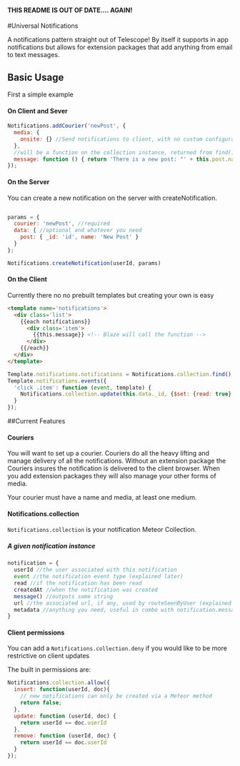 #### THIS README IS OUT OF DATE.... AGAIN!

#Universal Notifications

A notifications pattern straight out of Telescope! By itself it supports in app notifications but allows for extension packages that add anything from email to text messages.

## Basic Usage

First a simple example

#### On Client and Sever

```js
Notifications.addCourier('newPost', {
  media: {
    onsite: {} //Send notifications to client, with no custom configuration
  },
  //will be a function on the collection instance, returned from find()/findOne()
  message: function () { return 'There is a new post: "' + this.post.name + '"'; }
});

```

#### On the Server
You can create a new notification on the server with createNotification. 
```js

params = {
  courier: 'newPost', //required
  data: { //optional and whatever you need
    post: { _id: 'id', name: 'New Post' }
  }
};

Notifications.createNotification(userId, params)
```
#### On the Client

Currently there no no prebuilt templates but creating your own is easy

```html
<template name='notifications'>
  <div class='list'>
    {{each notifications}}
      <div class='item'>
        {{this.message}} <!-- Blaze will call the function -->
      </div>
    {{/each}}
  </div>
</template>
```

```js
Template.notifications.notifications = Notifications.collection.find();
Template.notifications.events({
  'click .item': function (event, template) {
    Notifications.collection.update(this.data._id, {$set: {read: true} });
  }
});
```


##Current Features


#### Couriers

You will want to set up a courier. Couriers do all the heavy lifting and manage delivery of all the notifications. Without an extension package the Couriers insures the notification is delivered to the client browser. When you add extension packages they will also manage your other forms of media.

Your courier must have a name and media, at least one medium.

#### Notifications.collection
`Notifications.collection` is your notification Meteor Collection.

##### A given notification instance
```js
notification = {
  userId //the user associated with this notification
  event //the notification event type (explained later)
  read //if the notification has been read 
  createdAt //when the notification was created
  message() //outputs some string
  url //the associated url, if any, used by routeSeenByUser (explained later)
  metadata //anything you need, useful in combo with notification.message()
}
```

#### Client permissions 
 You can add a `Notifications.collection.deny` if you would like to be more restrictive on client updates
 
 The built in permissions are:
```js
Notifications.collection.allow({
  insert: function(userId, doc){
    // new notifications can only be created via a Meteor method
    return false;
  },
  update: function (userId, doc) {
    return userId == doc.userId
  },
  remove: function (userId, doc) {
    return userId == doc.userId
  }
});
```
